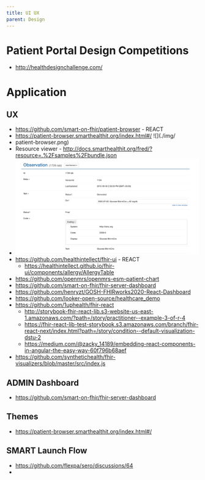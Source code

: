```yaml
---
title: UI UX
parent: Design
---
```



# Patient Portal Design Competitions
- http://healthdesignchallenge.com/


# Application
## UX
- https://github.com/smart-on-fhir/patient-browser - REACT
- https://patient-browser.smarthealthit.org/index.html#/ ![](./img/
- patient-browser.png)
- Resource viewer - http://docs.smarthealthit.org/fred/?resource=.%2Fsamples%2Fbundle.json
- ![](img/fred-resource-viewer.png)
- https://github.com/healthintellect/fhir-ui - REACT
	- https://healthintellect.github.io/fhir-ui/components/allergy/AllergyTable
- https://github.com/openmrs/openmrs-esm-patient-chart
- https://github.com/smart-on-fhir/fhir-server-dashboard
- https://github.com/henryzt/GOSH-FHIRworks2020-React-Dashboard
- https://github.com/looker-open-source/healthcare_demo
- https://github.com/1uphealth/fhir-react
	- http://storybook-fhir-react-lib.s3-website-us-east-1.amazonaws.com/?path=/story/practitioner--example-3-of-r-4
	- https://fhir-react-lib-test-storybook.s3.amazonaws.com/branch/fhir-react-next/index.html?path=/story/condition--default-visualization-dstu-2
	- https://medium.com/@zacky_14189/embedding-react-components-in-angular-the-easy-way-60f796b68aef
- https://github.com/synthetichealth/fhir-visualizers/blob/master/src/index.js


## ADMIN Dashboard
- https://github.com/smart-on-fhir/fhir-server-dashboard

## Themes
- https://patient-browser.smarthealthit.org/index.html#/

## SMART Launch Flow
- https://github.com/flexpa/sero/discussions/64
- 
